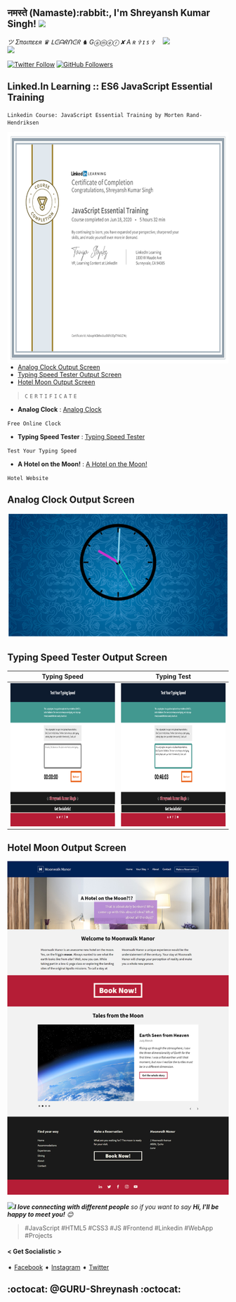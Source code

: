 <h2>नमस्ते (Namaste):rabbit:, I'm Shreyansh Kumar Singh! <img src="https://media.giphy.com/media/12oufCB0MyZ1Go/giphy.gif" width="50"></h2>
<img align='right' src="https://media.giphy.com/media/USV0ym3bVWQJJmNu3N/giphy.gif" width="150">
<p><em>ツ Σπɢιπεεя ♛ ᒪᕮᗩᖇᑎᕮᖇ ♞ Gⓐⓜⓔⓡ ✘ A ʀ ✞ ɪ ꜱ ✞ <img src="https://media.giphy.com/media/WUlplcMpOCEmTGBtBW/giphy.gif" width="30"> 
</em></p>

[![Twitter Follow](https://img.shields.io/twitter/follow/GURU_Shreyansh?&style=social)](https://twitter.com/intent/user?screen_name=GURU_Shreyansh)
[![GitHub Followers](https://img.shields.io/github/followers/guru-shreyansh?label=Follow%20Me%21&style=social&link=https://github.com/guru-shreyansh)](https://github.com/guru-shreyansh)

## Linked.In Learning :: ES6 JavaScript Essential Training

`Linkedin Course: JavaScript Essential Training by Morten Rand-Hendriksen`

<img align='right' src="JavaScript-Essential-Training.jpg" height="525" widht="630">

- [Analog Clock Output Screen](#analog-clock-output-screen)
- [Typing Speed Tester Output Screen](#typing-speed-tester-output-screen)
- [Hotel Moon Output Screen](#hotel-moon-output-screen)


>`C`
>`E`
>`R`
>`T`
>`I`
>`F`
>`I`
>`C`
>`A`
>`T`
>`E`


* **Analog Clock** : [Analog Clock](https://guru-shreyansh.github.io/Linkedin-Learning_ES6_JavaScript-Essential-Training/Analog-Clock/Analog-Clock.html)

`Free Online Clock`
* **Typing Speed Tester** : [Typing Speed Tester](https://guru-shreyansh.github.io/Linkedin-Learning_ES6_JavaScript-Essential-Training/+Typing-Speed-Tester+/Typing-Speed-Tester.html)

`Test Your Typing Speed`
* **A Hotel on the Moon!** : [A Hotel on the Moon!](https://guru-shreyansh.github.io/Linkedin-Learning_ES6_JavaScript-Essential-Training/A-Hotel-on-the-Moon/index.html)

`Hotel Website`


## Analog Clock Output Screen
![Analog Clock Output Screen](Output-Screenshots/Output-Screenshot-CLOCK.jpg)


## Typing Speed Tester Output Screen
| Typing Speed | Typing Test |
| ------------- | ------------- |
| <img src="Output-Screenshots/Output-Screenshot-SPEED.jpg" width=500 height=325> | <img src="Output-Screenshots/Output-Screenshot-TEST.jpg" width=500 height=325> |

## Hotel Moon Output Screen
![Hotel Moon Output Screen](Output-Screenshots/Output-Screenshot-HOTEL.jpg)


<img src="https://media.giphy.com/media/LnQjpWaON8nhr21vNW/giphy.gif" width="60"><em><b>I love connecting with different people</b> so if you want to say <b>Hi, I'll be happy to meet you!</b> 😊</em>

> #JavaScript #HTML5 #CSS3 #JS #Frontend #Linkedin #WebApp #Projects

#### < Get Socialistic >
➧ [Facebook](https://www.facebook.com/guru.shreyansh)
➧ [Instagram](https://www.instagram.com/guru_shreyansh)
➧ [Twitter](https://twitter.com/GURU_Shreyansh)

## :octocat: @GURU-Shreynash :octocat:
